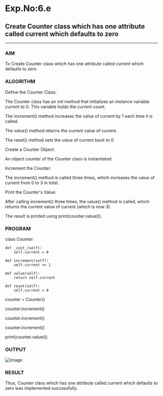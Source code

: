 # Exp.No:6.e
## Create  Counter class which  has one attribute called current which defaults to zero

---

### AIM  
To Create  Counter class which  has one attribute called current which defaults to zero

### ALGORITHM

Define the Counter Class:

The Counter class has an _init_ method that initializes an instance variable current to 0. This variable holds the current count.

The increment() method increases the value of current by 1 each time it is called.

The value() method returns the current value of current.

The reset() method sets the value of current back to 0.

Create a Counter Object:

An object counter of the Counter class is instantiated.

Increment the Counter:

The increment() method is called three times, which increases the value of current from 0 to 3 in total.

Print the Counter's Value:

After calling increment() three times, the value() method is called, which returns the current value of current (which is now 3).

The result is printed using print(counter.value()).

### PROGRAM
class Counter:

    def _init_(self):
        self.current = 0

    def increment(self):
        self.current += 1

    def value(self):
        return self.current

    def reset(self):
        self.current = 0

counter = Counter()

counter.increment()

counter.increment()

counter.increment()

print(counter.value())

### OUTPUT
![image](https://github.com/user-attachments/assets/840c1ad6-6631-46db-835a-cd659a24b8a9)


### RESULT
Thus,  Counter class which  has one attribute called current which defaults to zero was implemented successfully.
